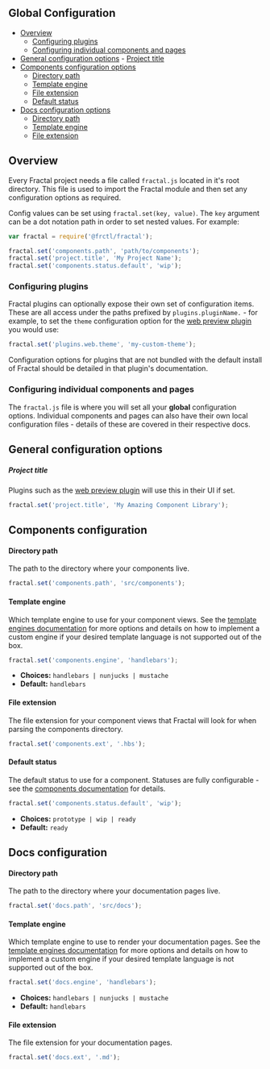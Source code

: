 ## Global Configuration

<!-- START doctoc generated TOC please keep comment here to allow auto update -->
<!-- DON'T EDIT THIS SECTION, INSTEAD RE-RUN doctoc TO UPDATE -->


- [Overview](#overview)
  - [Configuring plugins](#configuring-plugins)
  - [Configuring individual components and pages](#configuring-individual-components-and-pages)
- [General configuration options](#general-configuration-options)
      - [Project title](#project-title)
- [Components configuration options](#components-configuration-options)
    - [Directory path](#directory-path)
    - [Template engine](#template-engine)
    - [File extension](#file-extension)
    - [Default status](#default-status)
- [Docs configuration options](#docs-configuration-options)
    - [Directory path](#directory-path-1)
    - [Template engine](#template-engine-1)
    - [File extension](#file-extension-1)

<!-- END doctoc generated TOC please keep comment here to allow auto update -->

## Overview

Every Fractal project needs a file called `fractal.js` located in it's root directory. This file is used to import the Fractal module and then set any configuration options as required.

Config values can be set using `fractal.set(key, value)`. The `key` argument can be a dot notation path in order to set nested values. For example:

```js
var fractal = require('@frctl/fractal');

fractal.set('components.path', 'path/to/components');
fractal.set('project.title', 'My Project Name');
fractal.set('components.status.default', 'wip');
```
### Configuring plugins

Fractal plugins can optionally expose their own set of configuration items. These are all access under the paths prefixed by `plugins.pluginName.` - for example, to set the `theme` configuration option for the [web preview plugin](https://github.com/frctl/web-plugin) you would use:

```js
fractal.set('plugins.web.theme', 'my-custom-theme');
```

Configuration options for plugins that are not bundled with the default install of Fractal should be detailed in that plugin's documentation.

### Configuring individual components and pages

The `fractal.js` file is where you will set all your **global** configuration options. Individual components and pages can also have their own local configuration files - details of these are covered in their respective docs.

## General configuration options

##### Project title

Plugins such as the [web preview plugin](https://github.com/frctl/web-plugin) will use this in their UI if set.

```js
fractal.set('project.title', 'My Amazing Component Library');
```

## Components configuration

#### Directory path

The path to the directory where your components live.

```js
fractal.set('components.path', 'src/components');
```

#### Template engine

Which template engine to use for your component views. See the [template engines documentation](/docs/engines/overview.md) for more options and details on how to implement a custom engine if your desired template language is not supported out of the box.

```js
fractal.set('components.engine', 'handlebars');
```
* **Choices:** `handlebars | nunjucks | mustache`
* **Default:** `handlebars`

#### File extension

The file extension for your component views that Fractal will look for when parsing the components directory.

```js
fractal.set('components.ext', '.hbs');
```

#### Default status

The default status to use for a component. Statuses are fully configurable - see the [components documentation](/docs/components/overview.md) for details.

```js
fractal.set('components.status.default', 'wip');
```
* **Choices:** `prototype | wip | ready`
* **Default:** `ready`

## Docs configuration

#### Directory path

The path to the directory where your documentation pages live.

```js
fractal.set('docs.path', 'src/docs');
```
#### Template engine

Which template engine to use to render your documentation pages. See the [template engines documentation](/docs/engines/overview.md) for more options and details on how to implement a custom engine if your desired template language is not supported out of the box.

```js
fractal.set('docs.engine', 'handlebars');
```
* **Choices:** `handlebars | nunjucks | mustache`
* **Default:** `handlebars`

#### File extension

The file extension for your documentation pages.

```js
fractal.set('docs.ext', '.md');
```
